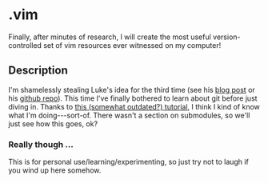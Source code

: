 # .vim
Finally, after minutes of research, I will create the most useful version-controlled set of vim resources ever witnessed on my computer!

## Description
I'm shamelessly stealing Luke's idea for the third time (see his [blog post][des1] or his [github repo][des2]). This time I've finally bothered to learn about git before just diving in. Thanks to [this (somewhat outdated?) tutorial][des3], I think I kind of know what I'm doing---sort-of. There wasn't a section on submodules, so we'll just see how this goes, ok?

### Really though ...
This is for personal use/learning/experimenting, so just try not to laugh if you wind up here somehow.


[des1]: http://www.terminally-incoherent.com/blog/2012/03/12/putting-your-vim-files-under-version-control/ "Putting your vim files under version control"
[des2]: https://github.com/maciakl/.vim "maciakl/.vim"
[des3]: https://www.atlassian.com/git/tutorials "Become a git guru"
